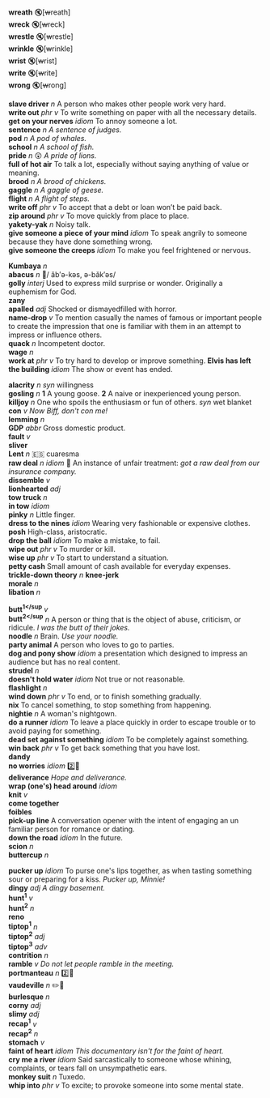 
__wreath__ :mute:[~~w~~reath]  
__wreck__ :mute:[~~w~~reck]  
__wrestle__ :mute:[~~w~~restle]  
__wrinkle__ :mute:[~~w~~rinkle]  
__wrist__ :mute:[~~w~~rist]  
__write__ :mute:[~~w~~rite]  
__wrong__ :mute:[~~w~~rong]  

__slave driver__ _n_ A person who makes other people work very hard.  
__write out__ _phr v_ To write something on paper with all the necessary details.  
__get on your nerves__ _idiom_ To annoy someone a lot.  
__sentence__ _n_ _A sentence of judges._  
__pod__ _n_ _A pod of whales._  
__school__ _n_ _A school of fish._  
__pride__ _n_ :astonished: _A pride of lions._  
__full of hot air__ To talk a lot, especially without saying anything of value or meaning.  
__brood__ _n_ _A brood of chickens._  
__gaggle__ _n_ _A gaggle of geese._  
__flight__ _n_ _A flight of steps._  
__write off__ _phr v_ To accept that a debt or loan won’t be paid back.  
__zip around__ _phr v_ To move quickly from place to place.  
__yakety-yak__ _n_ Noisy talk.  
__give someone a piece of your mind__ _idiom_ To speak angrily to someone because they have done something wrong.  
__give someone the creeps__ _idiom_ To make you feel frightened or nervous.  

__Kumbaya__ _n_  
__abacus__ _n_ :mega:/ ăb′ə-kəs, ə-băk′əs/  
__golly__ _interj_ Used to express mild surprise or wonder. Originally a euphemism for God.  
__zany__  
__apalled__ _adj_ Shocked or dismayedfilled with horror.  
__name-drop__ _v_ To mention casually the names of famous or important people to create the impression that one is familiar with them in an attempt to impress or influence others.  
__quack__ _n_ Incompetent doctor.  
__wage__ _n_  
__work at__ _phr v_ To try hard to develop or improve something. 
__Elvis has left the building__ _idiom_ The show or event has ended.  

__alacrity__ _n_ _syn_ willingness  
__gosling__ _n_ __1__ A young goose. __2__ A naive or inexperienced young person.  
__killjoy__ _n_ One who spoils the enthusiasm or fun of others. _syn_ wet blanket  
__con__ _v_ _Now Biff, don't con me!_  
__lemming__ _n_  
__GDP__ _abbr_ Gross domestic product.  
__fault__ _v_  
__sliver__  
__Lent__ _n_ :es: cuaresma  
__raw deal__ _n_ _idiom_ :dart: An instance of unfair treatment: _got a raw deal from our insurance company._  
__dissemble__ _v_  
__lionhearted__ _adj_  
__tow truck__ _n_  
__in tow__ _idiom_  
__pinky__ _n_ Little finger.  
__dress to the nines__ _idiom_ Wearing very fashionable or expensive clothes.  
__posh__ High-class, aristocratic.  
__drop the ball__ _idiom_ To make a mistake, to fail.  
__wipe out__ _phr v_ To murder or kill.  
__wise up__ _phr v_ To start to understand a situation.  
__petty cash__ Small amount of cash available for everyday expenses.  
__trickle-down theory__ _n_ 
__knee-jerk__  
__morale__ _n_  
__libation__ _n_  

__butt<sup>1</sup__ _v_  
__butt<sup>2</sup__ _n_ A person or thing that is the object of abuse, criticism, or ridicule. _I was the butt of their jokes._  
__noodle__ _n_ Brain. _Use your noodle._  
__party animal__ A person who loves to go to parties.  
__dog and pony show__ _idiom_ a presentation which designed to impress an audience but has no real content.  
__strudel__ _n_  
__doesn't hold water__ _idiom_ Not true or not reasonable.  
__flashlight__ _n_  
__wind down__ _phr v_ To end, or to finish something gradually.  
__nix__ To cancel something, to stop something from happening.  
__nightie__ _n_ A woman's nightgown.  
__do a runner__ _idiom_ To leave a place quickly in order to escape trouble or to avoid paying for something.  
__dead set against something__ _idiom_ To be completely against something.  
__win back__ _phr v_ To get back something that you have lost.  
__dandy__  
__no worries__ _idiom_ :two::hammer:  
__deliverance__ _Hope and deliverance._  
__wrap (one's) head around__ _idiom_  
__knit__ _v_  
__come together__  
__foibles__  
__pick-up line__ A conversation opener with the intent of engaging an un familiar person for romance or dating.  
__down the road__ _idiom_ In the future.  
__scion__ _n_  
__buttercup__ _n_  

__pucker up__ _idiom_ To purse one's lips together, as when tasting something sour or preparing for a kiss. _Pucker up, Minnie!_  
__dingy__ _adj_ _A dingy basement._  
__hunt<sup>1</sup>__ _v_  
__hunt<sup>2</sup>__ _n_  
__reno__  
__tiptop<sup>1</sup>__ _n_  
__tiptop<sup>2</sup>__ _adj_  
__tiptop<sup>3</sup>__ _adv_  
__contrition__ _n_  
__ramble__ _v_ _Do not let people ramble in the meeting._  
__portmanteau__ _n_ :two::mega:  
__vaudeville__ _n_ :pencil2::mega:  
__burlesque__ _n_  
__corny__ _adj_  
__slimy__ _adj_  
__recap<sup>1</sup>__ _v_  
__recap<sup>2</sup>__ _n_  
__stomach__ _v_  
__faint of heart__ _idiom_ _This documentary isn't for the faint of heart._  
__cry me a river__ _idiom_ Said sarcastically to someone whose whining, complaints, or tears fall on unsympathetic ears.  
__monkey suit__ _n_ Tuxedo.  
__whip into__ _phr v_ To excite; to provoke someone into some mental state.  
